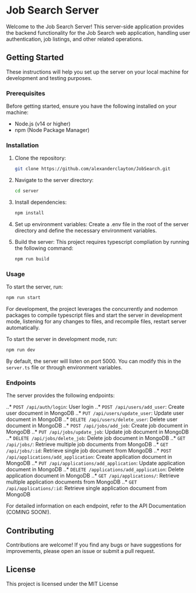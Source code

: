 # Job Search Server

Welcome to the Job Search Server! This server-side application provides the backend functionality for the Job Search web application, handling user authentication, job listings, and other related operations.

## Getting Started

These instructions will help you set up the server on your local machine for development and testing purposes.

### Prerequisites

Before getting started, ensure you have the following installed on your machine:

- Node.js (v14 or higher)
- npm (Node Package Manager)

### Installation

1. Clone the repository:

   ```bash
   git clone https://github.com/alexanderclayton/JobSearch.git
   ```

2. Navigate to the server directory:

   ```bash
   cd server
   ```

3. Install dependencies:

   ```bash
   npm install
   ```

4. Set up environment variables:
   Create a .env file in the root of the server directory and define the necessary environment variables.

5. Build the server:
   This project requires typescript compliation by running the following command:

   ```bash
   npm run build
   ```

### Usage

To start the server, run:

```bash
npm run start
```

For development, the project leverages the concurrently and nodemon packages to compile typescript files and start the server in development mode, listening for any changes to files, and recompile files, restart server automatically.

To start the server in development mode, run:

```bash
npm run dev
```

By default, the server will listen on port 5000. You can modify this in the `server.ts` file or through environment variables.

### Endpoints

The server provides the following endpoints:

..\* `POST /api/auth/login`: User login
..\* `POST /api/users/add_user`: Create user document in MongoDB
..\* `PUT /api/users/update_user`: Update user document in MongoDB
..\* `DELETE /api/users/delete_user`: Delete user document in MongoDB
..\* `POST /api/jobs/add_job`: Create job document in MongoDB
..\* `PUT /api/jobs/update_job`: Update job document in MongoDB
..\* `DELETE /api/jobs/delete_job`: Delete job document in MongoDB
..\* `GET /api/jobs/`: Retrieve multiple job documents from MongoDB
..\* `GET /api/jobs/:id`: Retrieve single job document from MongoDB
..\* `POST /api/applications/add_application`: Create application document in MongoDB
..\* `PUT /api/applications/add_application`: Update application document in MongoDB
..\* `DELETE /applications/add_application`: Delete application document in MongoDB
..\* `GET /api/applications/`: Retrieve multiple application documents from MongoDB
..\* `GET /api/applications/:id`: Retrieve single application document from MongoDB

For detailed information on each endpoint, refer to the API Documentation (COMING SOON!).

## Contributing

Contributions are welcome! If you find any bugs or have suggestions for improvements, please open an issue or submit a pull request.

## License

This project is licensed under the MIT License
